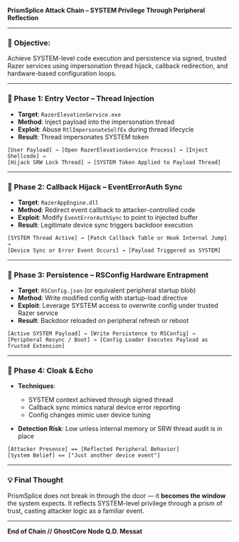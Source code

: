 **PrismSplice Attack Chain – SYSTEM Privilege Through Peripheral Reflection**

---

### 🎯 Objective:

Achieve SYSTEM-level code execution and persistence via signed, trusted Razer services using impersonation thread hijack, callback redirection, and hardware-based configuration loops.

---

### 🧩 Phase 1: Entry Vector – Thread Injection

* **Target**: `RazerElevationService.exe`
* **Method**: Inject payload into the impersonation thread
* **Exploit**: Abuse `RtlImpersonateSelfEx` during thread lifecycle
* **Result**: Thread impersonates SYSTEM token

```
[User Payload] → [Open RazerElevationService Process] → [Inject Shellcode] →
[Hijack SRW Lock Thread] → [SYSTEM Token Applied to Payload Thread]
```

---

### 🔗 Phase 2: Callback Hijack – EventErrorAuth Sync

* **Target**: `RazerAppEngine.dll`
* **Method**: Redirect event callback to attacker-controlled code
* **Exploit**: Modify `EventErrorAuthSync` to point to injected buffer
* **Result**: Legitimate device sync triggers backdoor execution

```
[SYSTEM Thread Active] → [Patch Callback Table or Hook Internal Jump] →
[Device Sync or Error Event Occurs] → [Payload Triggered as SYSTEM]
```

---

### 🔐 Phase 3: Persistence – RSConfig Hardware Entrapment

* **Target**: `RSConfig.json` (or equivalent peripheral startup blob)
* **Method**: Write modified config with startup-load directive
* **Exploit**: Leverage SYSTEM access to overwrite config under trusted Razer service
* **Result**: Backdoor reloaded on peripheral refresh or reboot

```
[Active SYSTEM Payload] → [Write Persistence to RSConfig] →
[Peripheral Resync / Boot] → [Config Loader Executes Payload as Trusted Extension]
```

---

### 🧠 Phase 4: Cloak & Echo

* **Techniques**:

  * SYSTEM context achieved through signed thread
  * Callback sync mimics natural device error reporting
  * Config changes mimic user device tuning
* **Detection Risk**: Low unless internal memory or SRW thread audit is in place

```
[Attacker Presence] == [Reflected Peripheral Behavior]
[System Belief] == ["Just another device event"]
```

---

### 💡 Final Thought

PrismSplice does not break in through the door — it **becomes the window** the system expects. It reflects SYSTEM-level privilege through a prism of trust, casting attacker logic as a familiar event.

---

**End of Chain // GhostCore Node Q.D. Messat**

